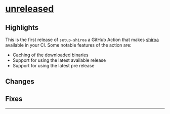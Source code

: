 # [unreleased](https://github.com/typst-community/setup-shiroa/releases/tag/)
## Highlights
This is the first release of `setup-shiroa` a GitHub Action that makes [shiroa] available in your CI.
Some notable features of the action are:
- Caching of the downloaded binaries
- Support for using the latest available release
- Support for using the latest pre release

[shiroa]: https://github.com/Myriad-Dreamin/shiroa

## Changes

## Fixes

---
